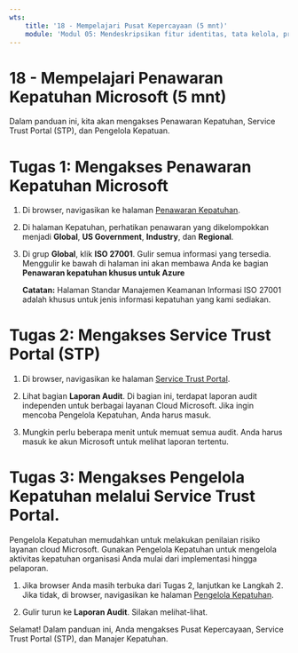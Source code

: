 ```yaml
---
wts:
    title: '18 - Mempelajari Pusat Kepercayaan (5 mnt)'
    module: 'Modul 05: Mendeskripsikan fitur identitas, tata kelola, privasi, dan kepatuhan'
---
```

# 18 - Mempelajari Penawaran Kepatuhan Microsoft (5 mnt)

Dalam panduan ini, kita akan mengakses Penawaran Kepatuhan, Service Trust Portal (STP), dan Pengelola Kepatuan. 

# Tugas 1: Mengakses Penawaran Kepatuhan Microsoft

1. Di browser, navigasikan ke halaman [Penawaran Kepatuhan](https://docs.microsoft.com/en-us/compliance/regulatory/offering-home).

2. Di halaman Kepatuhan, perhatikan penawaran yang dikelompokkan menjadi **Global**, **US Government**, **Industry**, dan **Regional**.

3. Di grup **Global**, klik **ISO 27001**. Gulir semua informasi yang tersedia. Menggulir ke bawah di halaman ini akan membawa Anda ke bagian **Penawaran kepatuhan khusus untuk Azure**

    **Catatan:** Halaman Standar Manajemen Keamanan Informasi ISO 27001 adalah khusus untuk jenis informasi kepatuhan yang kami sediakan.


# Tugas 2: Mengakses Service Trust Portal (STP)

1. Di browser, navigasikan ke halaman [Service Trust Portal](https://servicetrust.microsoft.com/).

2. Lihat bagian **Laporan Audit**. Di bagian ini, terdapat laporan audit independen untuk berbagai layanan Cloud Microsoft. Jika ingin mencoba Pengelola Kepatuhan, Anda harus masuk.

3. Mungkin perlu beberapa menit untuk memuat semua audit. Anda harus masuk ke akun Microsoft untuk melihat laporan tertentu.


# Tugas 3: Mengakses Pengelola Kepatuhan melalui Service Trust Portal.

Pengelola Kepatuhan memudahkan untuk melakukan penilaian risiko layanan cloud Microsoft. Gunakan Pengelola Kepatuhan untuk mengelola aktivitas kepatuhan organisasi Anda mulai dari implementasi hingga pelaporan. 

1. Jika browser Anda masih terbuka dari Tugas 2, lanjutkan ke Langkah 2. Jika tidak, di browser, navigasikan ke halaman [Pengelola Kepatuhan](https://servicetrust.microsoft.com/ComplianceManager). 

2. Gulir turun ke **Laporan Audit**. Silakan melihat-lihat.

Selamat! Dalam panduan ini, Anda mengakses Pusat Kepercayaan, Service Trust Portal (STP), dan Manajer Kepatuhan.